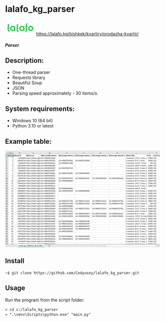 # lalafo_kg_parser 
![](https://raw.githubusercontent.com/Codyusey/lalafo_kg_parser/master/Logo.png)
<https://lalafo.kg/bishkek/kvartiry/prodazha-kvartir/>
#### *Parser*

## Description:

- One-thread parser
- Requests library
- Beautiful Soup
- JSON
- Parsing speed approximately - 30 items/s.

## System requirements:

- Windows 10 (64 bit)
- Python 3.10 or latest

## Example table:

![Table](https://raw.githubusercontent.com/Codyusey/lalafo_kg_parser/master/Example.png)

## Install

```
~$ git clone https://github.com/Codyusey/lalafo_kg_parser.git
```

## Usage

Run the program from the script folder:

```
> cd c:/lalafo_kg_parser
> ".\venv\Scripts\python.exe" "main.py"
```
